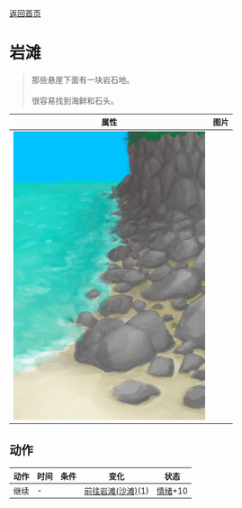 [返回首页](index.md)  
# 岩滩  
> 那些悬崖下面有一块岩石地。<br><br>很容易找到海鲜和石头。  
  
  属性  |   图片   
 ----  |  ----:   
   |  ![](Sprite/RockyPath.png)   
  
## 动作  
动作  |  时间  |  条件  |  变化  |  状态  
----  |  ----  |  ----  |  ----  |  ----  
继续  |  -  |    |  [前往岩滩(沙滩)](Path_BeachToRocks.md)(1)  |  [情绪](Morale.md)+10  
